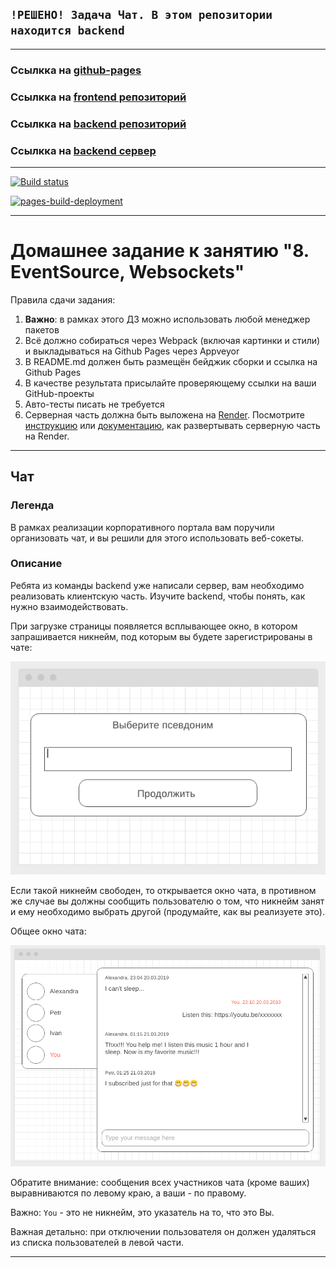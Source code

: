 ## **`!РЕШЕНО! Задача Чат. В этом репозитории находится backend`**  

---

### Ссылкка на [github-pages](https://rt-vinsent.github.io/ahj-homeworks-8.1.2/)

### Ссылкка на [frontend репозиторий](https://github.com/RT-Vinsent/ahj-homeworks-8.1.2)

### Ссылкка на [backend репозиторий](https://github.com/RT-Vinsent/ahj-homeworks-8.1.1)

### Ссылкка на [backend сервер](https://ahj-hw8-1.onrender.com)

---

[![Build status](https://ci.appveyor.com/api/projects/status/0197001st8sso83g?svg=true)](https://ci.appveyor.com/project/RT-Vinsent/ahj-homeworks-8-1-2)

[![pages-build-deployment](https://github.com/RT-Vinsent/ahj-homeworks-8.1.2/actions/workflows/pages/pages-build-deployment/badge.svg)](https://github.com/RT-Vinsent/ahj-homeworks-8.1.2/actions/workflows/pages/pages-build-deployment)

---

# Домашнее задание к занятию "8. EventSource, Websockets"

Правила сдачи задания:

1. **Важно**: в рамках этого ДЗ можно использовать любой менеджер пакетов
2. Всё должно собираться через Webpack (включая картинки и стили) и выкладываться на Github Pages через Appveyor
3. В README.md должен быть размещён бейджик сборки и ссылка на Github Pages
4. В качестве результата присылайте проверяющему ссылки на ваши GitHub-проекты
5. Авто-тесты писать не требуется
6. Серверная часть должна быть выложена на [Render](https://render.com/).
   Посмотрите [инструкцию](https://github.com/netology-code/ahj-homeworks/tree/video/docs/render#readme)
   или [документацию](https://render.com/docs/deploy-node-express-app), как развертывать серверную часть на Render.

---

## Чат

### Легенда

В рамках реализации корпоративного портала вам поручили организовать чат, и вы решили для этого
использовать веб-сокеты.

### Описание

Ребята из команды backend уже написали сервер, вам необходимо реализовать клиентскую часть.
Изучите backend, чтобы понять, как нужно взаимодействовать.

При загрузке страницы появляется всплывающее окно, в котором запрашивается никнейм, под которым вы будете
зарегистрированы в чате:

![](/pic/chat.png)

Если такой никнейм свободен, то открывается окно чата, в противном же случае вы должны сообщить пользователю о том, что
никнейм занят и ему необходимо выбрать другой (продумайте, как вы реализуете это).

Общее окно чата:

![](/pic/chat-2.png)

Обратите внимание: сообщения всех участников чата (кроме ваших) выравниваются по левому краю, а ваши - по правому.

Важно: `You` - это не никнейм, это указатель на то, что это Вы.

Важная детально: при отключении пользователя он должен удаляться из списка пользователей в левой части.

---
